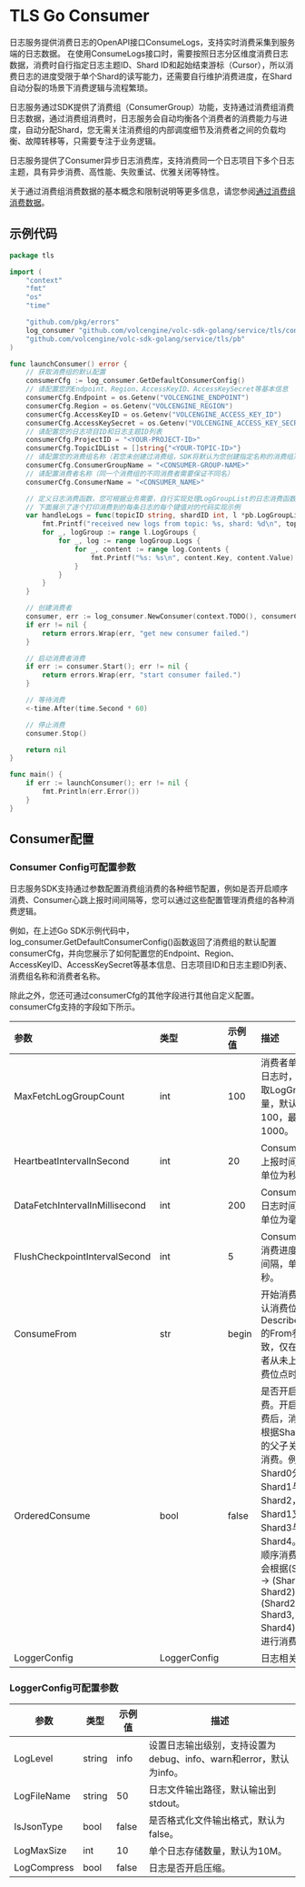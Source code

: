 # TLS Go Consumer

日志服务提供消费日志的OpenAPI接口ConsumeLogs，支持实时消费采集到服务端的日志数据。
在使用ConsumeLogs接口时，需要按照日志分区维度消费日志数据，消费时自行指定日志主题ID、Shard ID和起始结束游标（Cursor），所以消费日志的进度受限于单个Shard的读写能力，还需要自行维护消费进度，在Shard自动分裂的场景下消费逻辑与流程繁琐。

日志服务通过SDK提供了消费组（ConsumerGroup）功能，支持通过消费组消费日志数据，通过消费组消费时，日志服务会自动均衡各个消费者的消费能力与进度，自动分配Shard，您无需关注消费组的内部调度细节及消费者之间的负载均衡、故障转移等，只需要专注于业务逻辑。

日志服务提供了Consumer异步日志消费库，支持消费同一个日志项目下多个日志主题，具有异步消费、高性能、失败重试、优雅关闭等特性。

关于通过消费组消费数据的基本概念和限制说明等更多信息，请您参阅[通过消费组消费数据](https://www.volcengine.com/docs/6470/1152208)。

## 示例代码

```go
package tls

import (
	"context"
	"fmt"
	"os"
	"time"

	"github.com/pkg/errors"
	log_consumer "github.com/volcengine/volc-sdk-golang/service/tls/consumer"
	"github.com/volcengine/volc-sdk-golang/service/tls/pb"
)

func launchConsumer() error {
	// 获取消费组的默认配置
	consumerCfg := log_consumer.GetDefaultConsumerConfig()
	// 请配置您的Endpoint、Region、AccessKeyID、AccessKeySecret等基本信息
	consumerCfg.Endpoint = os.Getenv("VOLCENGINE_ENDPOINT")
	consumerCfg.Region = os.Getenv("VOLCENGINE_REGION")
	consumerCfg.AccessKeyID = os.Getenv("VOLCENGINE_ACCESS_KEY_ID")
	consumerCfg.AccessKeySecret = os.Getenv("VOLCENGINE_ACCESS_KEY_SECRET")
	// 请配置您的日志项目ID和日志主题ID列表
	consumerCfg.ProjectID = "<YOUR-PROJECT-ID>"
	consumerCfg.TopicIDList = []string{"<YOUR-TOPIC-ID>"}
	// 请配置您的消费组名称（若您未创建过消费组，SDK将默认为您创建指定名称的消费组）
	consumerCfg.ConsumerGroupName = "<CONSUMER-GROUP-NAME>"
	// 请配置消费者名称（同一个消费组的不同消费者需要保证不同名）
	consumerCfg.ConsumerName = "<CONSUMER_NAME>"

	// 定义日志消费函数，您可根据业务需要，自行实现处理LogGroupList的日志消费函数
	// 下面展示了逐个打印消费到的每条日志的每个键值对的代码实现示例
	var handleLogs = func(topicID string, shardID int, l *pb.LogGroupList) {
		fmt.Printf("received new logs from topic: %s, shard: %d\n", topicID, shardID)
		for _, logGroup := range l.LogGroups {
			for _, log := range logGroup.Logs {
				for _, content := range log.Contents {
					fmt.Printf("%s: %s\n", content.Key, content.Value)
				}
			}
		}
	}

	// 创建消费者
	consumer, err := log_consumer.NewConsumer(context.TODO(), consumerCfg, handleLogs)
	if err != nil {
		return errors.Wrap(err, "get new consumer failed.")
	}

	// 启动消费者消费
	if err := consumer.Start(); err != nil {
		return errors.Wrap(err, "start consumer failed.")
	}

	// 等待消费
	<-time.After(time.Second * 60)

	// 停止消费
	consumer.Stop()

	return nil
}

func main() {
	if err := launchConsumer(); err != nil {
		fmt.Println(err.Error())
	}
}
```

## Consumer配置

### Consumer Config可配置参数

日志服务SDK支持通过参数配置消费组消费的各种细节配置，例如是否开启顺序消费、Consumer心跳上报时间间隔等，您可以通过这些配置管理消费组的各种消费逻辑。

例如，在上述Go SDK示例代码中，log_consumer.GetDefaultConsumerConfig()函数返回了消费组的默认配置consumerCfg，并向您展示了如何配置您的Endpoint、Region、AccessKeyID、AccessKeySecret等基本信息、日志项目ID和日志主题ID列表、消费组名称和消费者名称。

除此之外，您还可通过consumerCfg的其他字段进行其他自定义配置。consumerCfg支持的字段如下所示。


| 参数                             | 类型           | 示例值   | 描述                                                                                                                                                                      |
|:-------------------------------|:-------------|:------|:------------------------------------------------------------------------------------------------------------------------------------------------------------------------|
| MaxFetchLogGroupCount          | int          | 100   | 消费者单次消费日志时，最大获取LogGroup数量，默认为100，最大为1000。                                                                                                                               |
| HeartbeatIntervalInSecond      | int          | 20    | Consumer心跳上报时间间隔，单位为秒。                                                                                                                                                  |
| DataFetchIntervalInMillisecond | int          | 200   | Consumer消费日志时间间隔，单位为毫秒。                                                                                                                                                 |
| FlushCheckpointIntervalSecond  | int          | 5     | Consumer上传消费进度的时间间隔，单位为秒。                                                                                                                                               |
| ConsumeFrom                    | str          | begin | 开始消费时的默认消费位点，与DescribeCursor的From参数一致，仅在该消费者从未上传过消费位点时有效。                                                                                                               |
| OrderedConsume                 | bool         | false | 是否开启顺序消费。开启顺序消费后，消费者会根据Shard分裂的父子关系进行消费。例如Shard0分裂为Shard1与Shard2，而Shard1又分裂为Shard3与Shard4。在开启顺序消费之后，会根据(Shard0) -> (Shard1, Shard2) -> (Shard2, Shard3, Shard4)的顺序进行消费。 |
| LoggerConfig                   | LoggerConfig |       | 日志相关配置                                                                                                                                                                  |

### LoggerConfig可配置参数

| 参数          | 类型     | 示例值   | 描述                                           |
|-------------|--------|-------|----------------------------------------------|
| LogLevel    | string | info  | 设置日志输出级别，支持设置为debug、info、warn和error，默认为info。 |
| LogFileName | string | 50    | 日志文件输出路径，默认输出到stdout。                        |
| IsJsonType  | bool   | false | 是否格式化文件输出格式，默认为false。                        |
| LogMaxSize  | int    | 10    | 单个日志存储数量，默认为10M。                             |
| LogCompress | bool   | false | 日志是否开启压缩。                                    |
